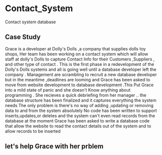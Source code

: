 # Contact_System
Contact system database
## Case Study
Grace is a developer at Dolly's Dolls ,a company that supplies dolls toy shops, Her team has been working on a contact system which will allow staff at dolly's Dolls to capture Contact Info for their Customers ,Suppliers , and other type of contact .
This is the first phase in a redevelopment of the Dolly's Dolls systems and all is going well until a database developer left the company .
Management are scrambling to recruit a new database developer but in the meantime ,deadlines are looming and Grace has been asked to move from website development to database development .This Put Grace into a mild state of panic and she doesn't Know anything about programming .
She recieves a quick debriefing from her manager .. the database structure has been finalized and it captures everything the system needs 
The only problem  is there's no way of adding ,updating or removing data to and from the system absolutely No code has been written to support inserts,updates,or deletes and the system can't even read records from the database at the moment 
Grace has been asked to write a database code that allow the website to read the contact details out of the system and to allow records to be inserted 
## let's help Grace with her prblem

